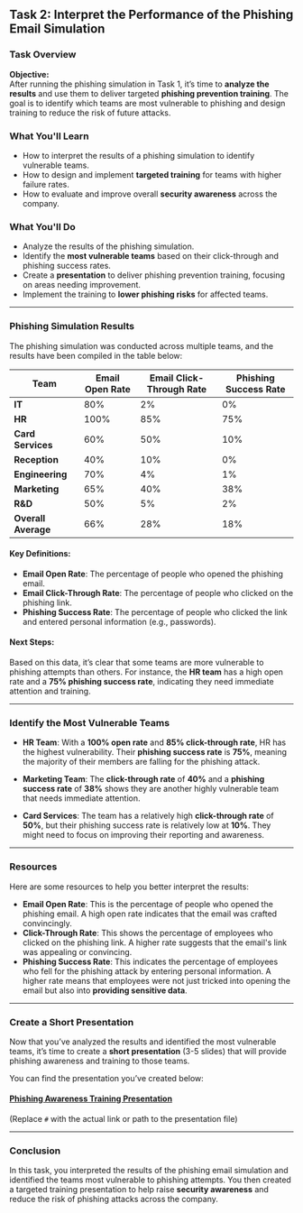 ## Task 2: Interpret the Performance of the Phishing Email Simulation

### Task Overview

**Objective:**  
After running the phishing simulation in Task 1, it’s time to **analyze the results** and use them to deliver targeted **phishing prevention training**. The goal is to identify which teams are most vulnerable to phishing and design training to reduce the risk of future attacks.

### What You'll Learn

- How to interpret the results of a phishing simulation to identify vulnerable teams.
- How to design and implement **targeted training** for teams with higher failure rates.
- How to evaluate and improve overall **security awareness** across the company.

### What You'll Do

- Analyze the results of the phishing simulation.
- Identify the **most vulnerable teams** based on their click-through and phishing success rates.
- Create a **presentation** to deliver phishing prevention training, focusing on areas needing improvement.
- Implement the training to **lower phishing risks** for affected teams.

---

### Phishing Simulation Results

The phishing simulation was conducted across multiple teams, and the results have been compiled in the table below:

| **Team**           | **Email Open Rate** | **Email Click-Through Rate** | **Phishing Success Rate** |
|--------------------|---------------------|------------------------------|---------------------------|
| **IT**             | 80%                 | 2%                           | 0%                        |
| **HR**             | 100%                | 85%                          | 75%                       |
| **Card Services**  | 60%                 | 50%                          | 10%                       |
| **Reception**      | 40%                 | 10%                          | 0%                        |
| **Engineering**    | 70%                 | 4%                           | 1%                        |
| **Marketing**      | 65%                 | 40%                          | 38%                       |
| **R&D**            | 50%                 | 5%                           | 2%                        |
| **Overall Average**| 66%                 | 28%                          | 18%                       |

#### Key Definitions:
- **Email Open Rate**: The percentage of people who opened the phishing email.
- **Email Click-Through Rate**: The percentage of people who clicked on the phishing link.
- **Phishing Success Rate**: The percentage of people who clicked the link and entered personal information (e.g., passwords).

#### Next Steps:
Based on this data, it’s clear that some teams are more vulnerable to phishing attempts than others. For instance, the **HR team** has a high open rate and a **75% phishing success rate**, indicating they need immediate attention and training.

---

### Identify the Most Vulnerable Teams

- **HR Team**: With a **100% open rate** and **85% click-through rate**, HR has the highest vulnerability. Their **phishing success rate** is **75%**, meaning the majority of their members are falling for the phishing attack.
  
- **Marketing Team**: The **click-through rate** of **40%** and a **phishing success rate** of **38%** shows they are another highly vulnerable team that needs immediate attention.

- **Card Services**: The team has a relatively high **click-through rate** of **50%**, but their phishing success rate is relatively low at **10%**. They might need to focus on improving their reporting and awareness.

---

### Resources

Here are some resources to help you better interpret the results:

- **Email Open Rate**: This is the percentage of people who opened the phishing email. A high open rate indicates that the email was crafted convincingly.
- **Click-Through Rate**: This shows the percentage of employees who clicked on the phishing link. A higher rate suggests that the email's link was appealing or convincing.
- **Phishing Success Rate**: This indicates the percentage of employees who fell for the phishing attack by entering personal information. A higher rate means that employees were not just tricked into opening the email but also into **providing sensitive data**.

---

### Create a Short Presentation

Now that you’ve analyzed the results and identified the most vulnerable teams, it’s time to create a **short presentation** (3-5 slides) that will provide phishing awareness and training to those teams.

You can find the presentation you’ve created below:

#### [Phishing Awareness Training Presentation](#)

(Replace `#` with the actual link or path to the presentation file)

---

### Conclusion

In this task, you interpreted the results of the phishing email simulation and identified the teams most vulnerable to phishing attempts. You then created a targeted training presentation to help raise **security awareness** and reduce the risk of phishing attacks across the company.
